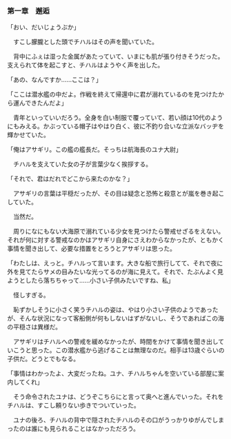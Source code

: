 ### 第一章　邂逅

「おい、だいじょうぶか」

　すこし朦朧とした頭でチハルはその声を聞いていた。
 
　背中にふぇは湿った金属があたっていて、いまにも肌が張り付きそうだった。支えられて体を起こすと、チハルはようやく声を出した。
 
「あの、なんですか……ここは？」

「ここは潜水艦の中だよ。作戦を終えて帰還中に君が溺れているのを見つけたから運んできたんだよ」

　青年といっていいだろう。全身を白い制服で覆っていて、若い顔は10代のようにもみえる。かぶっている帽子はやはり白く、彼に不釣り合いな立派なバッヂを輝かせていた。
 
「俺はアサギリ。この艦の艦長だ。そっちは航海長のユナ大尉」

　チハルを支えていた女の子が言葉少なく挨拶する。
 
「それで、君はだれでどこから来たのかな？」

　アサギリの言葉は平穏だったが、その目は疑念と恐怖と殺意とが嵐を巻き起こしていた。
 
　当然だ。
 
　周りになにもない大海原で溺れている少女を見つけたら警戒せざるをえない。それが何に対する警戒なのかはアサギリ自身にさえわからなかったが、ともかく事情を聞き出して、必要な措置をとろうとアサギリは思った。
 
「わたしは、えっと。チハルって言います。大きな船で旅行してて、それで夜に外を見てたらサメの目みたいな光ってるのが海に見えて。それで、たぶんよく見ようとしたら落ちちゃって……小さい子供みたいですね、私」

　怪しすぎる。
 
　恥ずかしそうに小さく笑うチハルの姿は、やはり小さい子供のようであったが、そんな状況になって客船側が何もしないはずがないし、そうであればこの海の平穏さは異様だ。
 
　アサギリはチハルへの警戒を緩めなかったが、時間をかけて事情を聞き出していこうと思った。この潜水艦から逃げることは無理なのだ。相手は13歳ぐらいの子供だ。どうとでもなる。
 
「事情はわかったよ、大変だったね。ユナ、チハルちゃんを空いている部屋に案内してくれ」

　そう命令されたユナは、どうぞこちらにと言って奥へと進んでいった。それをチハルは、すこし頼りない歩きでついていった。
 
　ユナの後ろ、チハルの背中で隠されたチハルのその口がうっかりゆがんでしまったのは誰にも見られることはなかっただろう。
